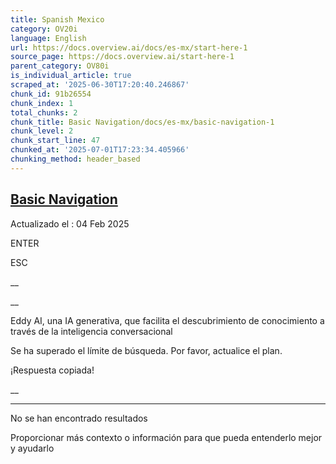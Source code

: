 ```yaml
---
title: Spanish Mexico
category: OV20i
language: English
url: https://docs.overview.ai/docs/es-mx/start-here-1
source_page: https://docs.overview.ai/start-here-1
parent_category: OV80i
is_individual_article: true
scraped_at: '2025-06-30T17:20:40.246867'
chunk_id: 91b26554
chunk_index: 1
total_chunks: 2
chunk_title: Basic Navigation/docs/es-mx/basic-navigation-1
chunk_level: 2
chunk_start_line: 47
chunked_at: '2025-07-01T17:23:34.405966'
chunking_method: header_based
---
```


## [Basic Navigation](/docs/es-mx/basic-navigation-1)

Actualizado el : 04 Feb 2025

ENTER

ESC

 __

__

Eddy AI, una IA generativa, que facilita el descubrimiento de conocimiento a través de la inteligencia conversacional

Se ha superado el límite de búsqueda. Por favor, actualice el plan.

¡Respuesta copiada\!

__

__ __

No se han encontrado resultados

Proporcionar más contexto o información para que pueda entenderlo mejor y ayudarlo
